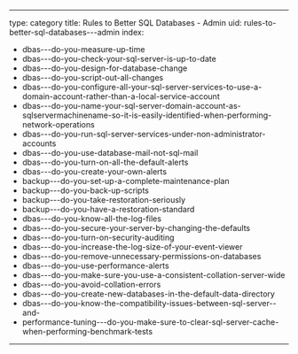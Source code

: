 
---
type: category
title: Rules to Better SQL Databases - Admin
uid: rules-to-better-sql-databases---admin
index:
 - dbas---do-you-measure-up-time
 - dbas---do-you-check-your-sql-server-is-up-to-date
 - dbas---do-you-design-for-database-change
 - dbas---do-you-script-out-all-changes
 - dbas---do-you-configure-all-your-sql-server-services-to-use-a-domain-account-rather-than-a-local-service-account
 - dbas---do-you-name-your-sql-server-domain-account-as-sqlservermachinename-so-it-is-easily-identified-when-performing-network-operations
 - dbas---do-you-run-sql-server-services-under-non-administrator-accounts
 - dbas---do-you-use-database-mail-not-sql-mail
 - dbas---do-you-turn-on-all-the-default-alerts
 - dbas---do-you-create-your-own-alerts
 - backup---do-you-set-up-a-complete-maintenance-plan
 - backup---do-you-back-up-scripts
 - backup---do-you-take-restoration-seriously
 - backup---do-you-have-a-restoration-standard
 - dbas---do-you-know-all-the-log-files
 - dbas---do-you-secure-your-server-by-changing-the-defaults
 - dbas---do-you-turn-on-security-auditing
 - dbas---do-you-increase-the-log-size-of-your-event-viewer
 - dbas---do-you-remove-unnecessary-permissions-on-databases
 - dbas---do-you-use-performance-alerts
 - dbas---do-you-make-sure-you-use-a-consistent-collation-server-wide
 - dbas---do-you-avoid-collation-errors
 - dbas---do-you-create-new-databases-in-the-default-data-directory
 - dbas---do-you-know-the-compatibility-issues-between-sql-server--and-
 - performance-tuning---do-you-make-sure-to-clear-sql-server-cache-when-performing-benchmark-tests
---

<p class="ssw15-rteElement-P"><br></p><p></p>

